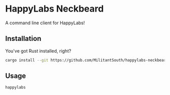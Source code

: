 # HappyLabs Neckbeard

A command line client for HappyLabs!

## Installation

You've got Rust installed, right?

```sh
cargo install --git https://github.com/MilitantSouth/happylabs-neckbeard --force
```

## Usage

```sh
happylabs
```
